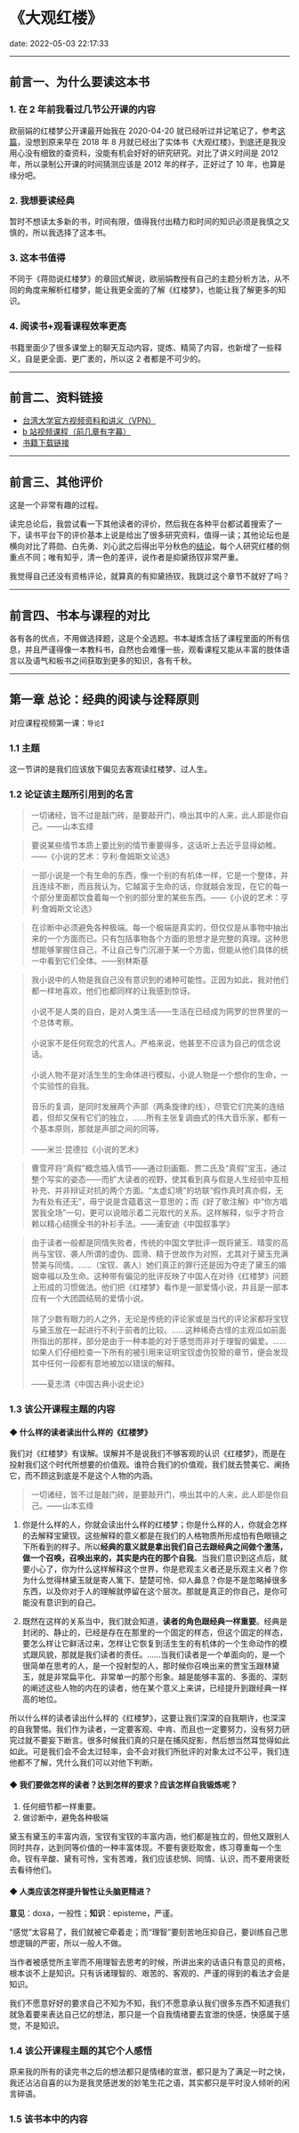 # 《大观红楼》

date: 2022-05-03 22:17:33

---

## 前言一、为什么要读这本书

### 1. 在 2 年前我看过几节公开课的内容

欧丽娟的红楼梦公开课最开始我在 2020-04-20 就已经听过并记笔记了，参考[这篇](/docs/read/欧丽娟的红楼梦公开课.md)，没想到原来早在 2018 年 8 月就已经出了实体书《大观红楼》，到底还是我没用心没有细致的查资料，没能有机会好好的研究研究。对比了讲义时间是 2012 年，所以录制公开课的时间猜测应该是 2012 年的样子，正好过了 10 年，也算是缘分吧。

### 2. 我想要读经典

暂时不想读太多新的书，时间有限，值得我付出精力和时间的知识必须是我慎之又慎的，所以我选择了这本书。

### 3. 这本书值得

不同于《蒋勋说红楼梦》的章回式解说，欧丽娟教授有自己的主题分析方法，从不同的角度来解析红楼梦，能让我更全面的了解《红楼梦》，也能让我了解更多的知识。

### 4. 阅读书+观看课程效率更高

书籍里面少了很多课堂上的聊天互动内容，提炼、精简了内容，也新增了一些释义，自是更全面、更广袤的，所以这 2 者都是不可少的。

---

## 前言二、资料链接

- [台湾大学官方视频资料和讲义（VPN）](http://ocw.aca.ntu.edu.tw/ntu-ocw/ocw/cou/101S120)
- [b 站视频课程（前几章有字幕）](https://www.bilibili.com/video/BV1nK411F7yX)
- [书籍下载链接](https://cn1lib.club/book/19125620/47ec86)

---

## 前言三、其他评价

这是一个非常有趣的过程。

读完总论后，我尝试看一下其他读者的评价，然后我在各种平台都试着搜索了一下，读书平台下的评价基本上说是给出了很多研究资料，值得一读；其他论坛也是横向对比了蒋勋、白先勇、刘心武之后得出平分秋色的[结论](https://book.douban.com/review/9636550/)，每个人研究红楼的侧重点不同；唯有知乎，清一色的差评，说作者是抑黛扬钗非常严重。

我觉得自己还没有资格评论，就算真的有抑黛扬钗，我跳过这个章节不就好了吗？

---

## 前言四、书本与课程的对比

各有各的优点，不用做选择题，这是个全选题。书本凝炼含括了课程里面的所有信息，并且严谨得像一本教科书，自然也会难懂一些，观看课程又能从丰富的肢体语言以及语气和板书之间获取到更多的知识，各有千秋。

---

## 第一章 总论：经典的阅读与诠释原则

对应课程视频第一课：`导论I`

### 1.1 主题

这一节讲的是我们应该放下偏见去客观读红楼梦、过人生。

### 1.2 论证该主题所引用到的名言

> 一切诸经，皆不过是敲门砖，是要敲开门，唤出其中的人来，此人即是你自己。——山本玄绛

> 要说某些情节本质上要比别的情节重要得多，这话听上去近乎显得幼稚。——《小说的艺术：亨利·詹姆斯文论选》

> 一部小说是一个有生命的东西，像一个别的有机体一样，它是一个整体，并且连续不断，而且我认为，它越富于生命的话，你就越会发现，在它的每一个部分里面都饮食着每一个别的部分里的某些东西。——《小说的艺术：亨利·詹姆斯文论选》

> 在诊断中必须避免各种极端。每一个极端是真实的，但仅仅是从事物中抽出来的一个方面而已。只有包括事物各个方面的思想才是完整的真理。这种思想能够掌握住自己，不让自己专门沉溺于某一个方面，但能从他们具体的统一中看到它们全体。——别林斯基

> 我小说中的人物是我自己没有意识到的诸种可能性。正因为如此，我对他们都一样地喜欢，他们也都同样的让我感到惊讶。<br /><br />小说不是人类的自白，是对人类生活——生活在已经成为网罗的世界里的一个总体考察。<br /><br />小说家不是任何观念的代言人。严格来说，他甚至不应该为自己的信念说话。<br /><br />小说人物不是对活生生的生命体进行模拟，小说人物是一个想你的生命，一个实验性的自我。<br /><br />音乐的复调，是同时发展两个声部（两条旋律的线），尽管它们完美的连结着，但却又保有它们的独立，……所有主张复调曲式的伟大音乐家，都有一个基本原则，那就是声部之间的同等。<br /><br /> ——米兰·昆德拉《小说的艺术》

> 曹雪芹将“真假”概念插入情节——通过刻画甄、贾二氏及“真假”宝玉，通过整个写实的姿态——而扩大读者的视野，使其看到真与假是人生经验中互相补充、并非辩证对抗的两个方面。“太虚幻境”的坊联“假作真时真亦假，无为有处有还无”，毋宁说是含蕴着这一意思的；而《好了歌注解》中“你方唱罢我全场”一句，更可以说暗示着二元取代的关系。这样解释，似乎才符合赖以精心结撰全书的补衫手法。——浦安迪《中国叙事学》

> 由于读者一般都是同情失败者，传统的中国文学批评一既将黛玉、晴雯的高尚与宝钗、袭人所谓的虚伪、圆滑、精于世故作为对照，尤其对于黛玉充满赞美与同情。……（宝钗、袭人）她们真正的罪行还是因为夺走了黛玉的婚姻幸福以及生命。这种带有偏见的批评反映了中国人在对待《红楼梦》问题上形成的习惯做法。他们把《红楼梦》看作是一部爱情小说，并且是一部本应有一个大团圆结局的爱情小说。<br /><br />除了少数有眼力的人之外，无论是传统的评论家或是当代的评论家都将宝钗与黛玉放在一起进行不利于前者的比较。……这种稀奇古怪的主观瓜如前面所指出的那样，部分是由于一种本能的对于感觉而非对于理智的偏爱。……如果人们仔细检查一下所有的被引用来证明宝钗虚伪狡猾的章节，便会发现其中任何一段都有意地被加以错误的解释。<br /><br /> ——夏志清《中国古典小说史论》

### 1.3 该公开课程主题的内容

#### ◆ 什么样的读者读出什么样的《红楼梦》

我们对《红楼梦》有误解。误解并不是说我们不够客观的认识《红楼梦》，而是在投射我们这个时代所想要的价值观。谁符合我们的价值观，我们就去赞美它、阐扬它，而不顾这到底是不是这个人物的内涵。

> 一切诸经，皆不过是敲门砖，是要敲开门，唤出其中的人来，此人即是你自己。——山本玄绛

1. 你是什么样的人，你就会读出什么样的红楼梦；你是什么样的人，你就会怎样的去解释宝黛钗。这些解释的意义都是在我们的人格物质所形成怕有色眼镜之下所看到的样子。所以**经典的意义就是拿出我们自己去跟经典之间做个激荡，做一个召唤，召唤出来的，其实是内在的那个自我**。当我们意识到这点后，就要小心了，你为什么这样解释这个世界，你是悲观主义者还是乐观主义者？你为什么觉得林黛玉就是寄人篱下、楚楚可怜、仰人鼻息？你是不是忽略掉很多东西，以及你对于人的理解就停留在这个层次。那就是真正的你自己，是你可能没有意识到的自己。

2. 既然在这样的关系当中，我们就会知道，**读者的角色跟经典一样重要**。经典是封闭的、静止的，已经是存在在那里的一个固定的样态，但这个固定的样态，要怎么样让它鲜活过来，怎样让它恢复到活生生的有机体的一个生命动作的模式跟风貌，那就是我们读者的责任。……当我们读者是一个单面向的，是一个很简单在思考的人，是一个投射型的人，那时候你召唤出来的贾宝玉跟林黛玉，就是非常扁平化、非常单一的那个形象。越是能够丰富的、多面的、深刻的阐述这些人物的内在的读者，他在某个意义上来讲，已经提升到跟经典一样高的地位。

所以什么样的读者读出什么样的《红楼梦》，这要让我们深深的自我期许，也深深的自我警惕。我们作为读者，一定要客观、中肯、而且也一定要努力，没有努力研究过就不要妄下断言。很多时候我们真的只是在捕风捉影，然后想当然耳觉得如此如此。可是我们会不会太过轻率，会不会对我们所批评的对象太过不公平，我们连他都不了解，凭什么我们可以对他下判断。

#### ◆ 我们要做怎样的读者？达到怎样的要求？应该怎样自我锻炼呢？

1. 任何细节都一样重要。
2. 做诊断中，避免各种极端

黛玉有黛玉的丰富内涵，宝钗有宝钗的丰富内涵，他们都是独立的，但他又跟别人同时共存，达到同等价值的一种丰富体现。不要有褒贬取舍，练习尊重每一个生命。钗有辛酸、黛有可怜，宝有苦难，我们应该悲悯、同情、认识，而不要用褒贬去看待他们。

#### ◆ 人类应该怎样提升智性让头脑更精进？

**意见**：doxa，一般性；**知识**：episteme，严谨。

“感觉”太容易了，我们就被它牵着走；而“理智”要刻苦地压抑自己，要训练自己思想逻辑的严密，所以一般人不做。

当作者被感觉所主宰而不用理智去思考的时候，所讲出来的话语只有意见的资格，根本谈不上是知识。只有诉诸理智的、艰苦的、客观的、严谨的得到的看法才会是知识。

我们不愿意好好的要求自己不知为不知，我们不愿意承认我们很多东西不知道我们就急着要来表达自己忆的想法，那只是一个自我情绪要去宣泄的快感，快感属于感觉，不是知识。

### 1.4 该公开课程主题的其它个人感悟

原来我的所有的读完书之后的想法都只是情绪的宣泄，都只是为了满足一时之快，我还沾沾自喜的以为是我灵感迸发的妙笔生花之语，其实都只是平时没人倾听的闲言碎语。

### 1.5 该书本中的内容
